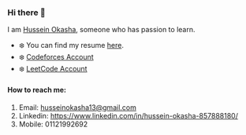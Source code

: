 ### Hi there 👋
I am [Hussein Okasha](https://www.linkedin.com/in/hussein-okasha-857888180/), someone who has passion to learn. 

- :snowflake: You can find my resume [here](https://docs.google.com/document/d/1u-sNZE8xzmls_fhiKiPgcAx9hUMzTLaPnKcKAMo8BLA/edit?usp=sharing).
- :snowflake: [Codeforces Account](https://codeforces.com/profile/husseinokasha13)
- :snowflake: [LeetCode Account](https://leetcode.com/Hussein_Okasha/)

#### How to reach me:  
1) Email: husseinokasha13@gmail.com
2) Linkedin: https://www.linkedin.com/in/hussein-okasha-857888180/
3) Mobile: 01121992692


